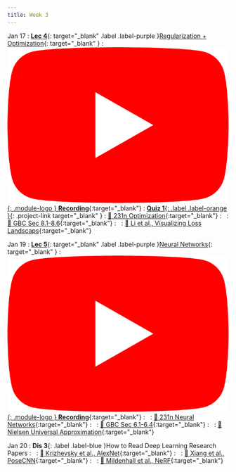 ```yaml
---
title: Week 3
---
```


Jan 17
: [**Lec 4**](/assets/slides/deeprob_04_regularization_optimization.pdf){: target="_blank" .label .label-purple }[Regularization + Optimization](/assets/slides/deeprob_04_regularization_optimization.pdf){: target="_blank" }
  : [![](/assets/logos/yt_icon_rgb.png){: .module-logo } **Recording**](https://youtu.be/7nxcUwO-aOs){:target="_blank"}
: [**Quiz 1**{: .label .label-orange }](https://www.gradescope.com/courses/480760){: .project-link target="_blank" }
  : [📖 231n Optimization](https://cs231n.github.io/optimization-1/){:target="_blank"}
: &nbsp;
  : [📖 GBC Sec 8.1-8.6](https://www.deeplearningbook.org/contents/optimization.html){:target="_blank"}
: &nbsp;
  : [📖 Li et al., Visualizing Loss Landscaps](https://arxiv.org/abs/1712.09913){:target="_blank"}




Jan 19
: [**Lec 5**](/assets/slides/deeprob_05_neural_networks.pdf){: target="_blank" .label .label-purple }[Neural Networks](/assets/slides/deeprob_05_neural_networks.pdf){: target="_blank" }
  : [![](/assets/logos/yt_icon_rgb.png){: .module-logo } **Recording**](https://youtu.be/Lllnlsec6DY){:target="_blank"}
: &nbsp;
  : [📖 231n Neural Networks](https://cs231n.github.io/neural-networks-1/){:target="_blank"}
: &nbsp;
  : [📖 GBC Sec 6.1-6.4](https://www.deeplearningbook.org/contents/mlp.html){:target="_blank"}
: &nbsp;
  : [📖 Nielsen Universal Approximation](http://neuralnetworksanddeeplearning.com/chap4.html){:target="_blank"}

Jan 20
: **Dis 3**{: .label .label-blue }How to Read Deep Learning Research Papers
: &nbsp;
  : [📖 Krizhevsky et al., AlexNet](https://papers.nips.cc/paper/2012/hash/c399862d3b9d6b76c8436e924a68c45b-Abstract.html){:target="_blank"}
: &nbsp;
  : [📖 Xiang et al., PoseCNN](https://arxiv.org/abs/1711.00199){:target="_blank"}
: &nbsp;
  : [📖 Mildenhall et al., NeRF](https://arxiv.org/abs/2003.08934){:target="_blank"}


<!-- 
Oct 8
: **Lab**{: .label .label-purple } [Resizing Arrays](#)

Oct 9
: [Runtime Analysis](#)
  : [8.1](#), [8.2](#), [8.3](#), [8.4](#)
: **HW 2 due**{: .label .label-red }
 -->